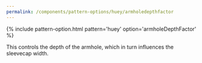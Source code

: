 ```yaml
---
permalink: /components/pattern-options/huey/armholedepthfactor
---
```

{% include pattern-option.html pattern='huey' option='armholeDepthFactor' %}

This controls the depth of the armhole, which in turn influences the sleevecap width.
